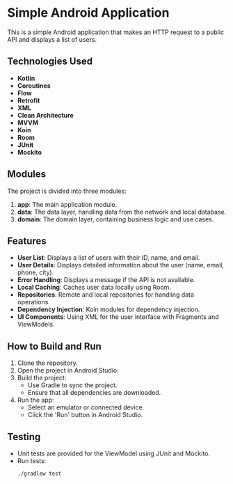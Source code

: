 # Simple Android Application

This is a simple Android application that makes an HTTP request to a public API and displays a list of users.

## Technologies Used

- **Kotlin**
- **Coroutines**
- **Flow**
- **Retrofit**
- **XML**
- **Clean Architecture**
- **MVVM**
- **Koin**
- **Room**
- **JUnit**
- **Mockito**

## Modules

The project is divided into three modules:

1. **app**: The main application module.
2. **data**: The data layer, handling data from the network and local database.
3. **domain**: The domain layer, containing business logic and use cases.

## Features

- **User List**: Displays a list of users with their ID, name, and email.
- **User Details**: Displays detailed information about the user (name, email, phone, city).
- **Error Handling**: Displays a message if the API is not available.
- **Local Caching**: Caches user data locally using Room.
- **Repositories**: Remote and local repositories for handling data operations.
- **Dependency Injection**: Koin modules for dependency injection.
- **UI Components**: Using XML for the user interface with Fragments and ViewModels.

## How to Build and Run

1. Clone the repository.
2. Open the project in Android Studio.
3. Build the project:
   - Use Gradle to sync the project.
   - Ensure that all dependencies are downloaded.
4. Run the app:
   - Select an emulator or connected device.
   - Click the 'Run' button in Android Studio.

## Testing

- Unit tests are provided for the ViewModel using JUnit and Mockito.
- Run tests:
  ```bash
  ./gradlew test

